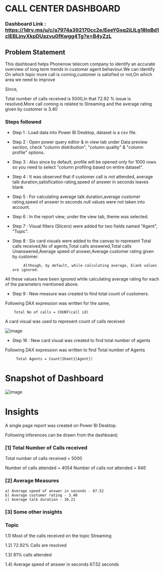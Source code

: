 # CALL CENTER DASHBOARD

### Dashboard Link : https://1drv.ms/u/c/a7974a392170cc2e/EeeYGsq2iLlLg18loBd1cIEBLjnyXkpDUazvu0fKwgg4Tg?e=B4yZzL

## Problem Statement

This dashboard helps Phonenow telecom company to identify an accurate overview of long term trends in customer agent behaviour.We can identify On which topic more call is coming,customer is satisfied or not,On which area we need to improve

Since,

Total number of calls received is 5000,In that 72.92 % issue is resolved.More call coming is related to Streaming and the average rating given by customer is 3.40


### Steps followed 

- Step 1 : Load data into Power BI Desktop, dataset is a csv file.
- Step 2 : Open power query editor & in view tab under Data preview section, check "column distribution", "column quality" & "column profile" options.
- Step 3 : Also since by default, profile will be opened only for 1000 rows so you need to select "column profiling based on entire dataset".
- Step 4 : It was observed that if customer call is not attended, average talk duration,satisfication rating,speed of answer in seconds leaves blank
- Step 5 : For calculating average talk duration,average customer rating,speed of answer in seconds null values were not taken into account.
- Step 6 : In the report view, under the view tab, theme was selected.
- Step 7 : Visual filters (Slicers) were added for two fields named "Agent", "Topic".
- Step 8 : Six card visuals were added to the canvas to represent
Total calls received,No of agents,Total calls answered,Total calls Unanswered,Average speed of answer,Average customer rating given by customer.

           Although, by default, while calculating average, blank values are ignored.

All these values have been ignored while calculating average rating for each of the parameters mentioned above.

        
- Step 9 : New measure was created to find total count of customers.

Following DAX expression was written for the same,
        
        Total No of calls = COUNT(call id)
        
A card visual was used to represent count of calls received

![image](https://github.com/user-attachments/assets/1e507107-5e18-4a2a-a9f9-b5a352416719)


        
 - Step 16 : New card visual was created to find total number of agents
 
 Following DAX expression was written to find Total number of Agents
 
         Total Agents = Count(Sheet1[Agent])
 
 
 # Snapshot of Dashboard
 
 
![image](https://github.com/user-attachments/assets/f783ac5d-a81c-44f9-ab29-e4568dee3236)



# Insights

A single page report was created on Power BI Desktop.

Following inferences can be drawn from the dashboard;

### [1] Total Number of Calls received

   Total number of calls received = 5000

   Number of calls attended = 4054
   Number of calls not attended = 946
           
### [2] Average Measures

    a) Average speed of answer in seconds - 67.52
    b) Average customer rating - 3.40
    c) Average talk duration - 30.21 
  

 ### [3] Some other insights
 
 ### Topic
 
 1.1) Most of the calls received on the topic Streaming
 
 1.2) 72.92% Calls are resolved 
 
 1.3) 81% calls attended 

 1.4) Average speed of answer in seconds 67.52 seconds

